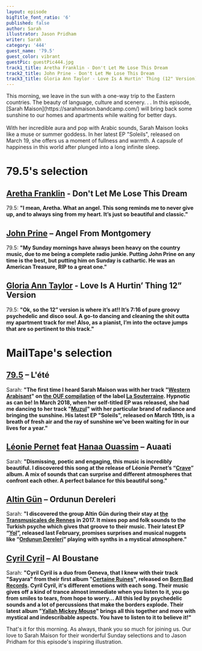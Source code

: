 ```yaml
---
layout: episode
bigTitle_font_ratio: '6'
published: false
author: Sarah
illustrator: Jason Pridham
writer: Sarah
category: '444'
guest_name: '79.5'
guest_color: vibrant
guestPic: guestPic444.jpg
track1_title: Aretha Franklin - Don't Let Me Lose This Dream
track2_title: John Prine - Don't Let Me Lose This Dream
track3_title: Gloria Ann Taylor - Love Is A Hurtin' Thing (12" Version)
---
```

<p id="introduction">This morning, we leave in the sun with a one-way trip to the Eastern countries. The beauty of language, culture and scenery. . . In this episode, [Sarah Maison](https://sarahmaison.bandcamp.com/) will bring back some sunshine to our homes and apartments while waiting for better days. 
<br><br>
With her incredible aura and pop with Arabic sounds, Sarah Maison looks like a muse or summer goddess. In her latest EP "Soleils", released on March 19, she offers us a moment of fullness and warmth. A capsule of happiness in this world after plunged into a long infinite sleep.
</p>

# 79.5's selection

## [Aretha Franklin](https://fr.wikipedia.org/wiki/Majida_El_Roumi) - Don't Let Me Lose This Dream
79.5: **"**I mean, Aretha. What an angel. This song reminds me to never give up, and to always sing from my heart. It’s just so beautiful and classic.**"**

## [John Prine](https://fr.wikipedia.org/wiki/Nana_Mouskouri) – Angel From Montgomery
79.5: **"**My Sunday mornings have always been heavy on the country music, due to me being a complete radio junkie. Putting John Prine on any time is the best, but putting him on Sunday is cathartic. He was an American Treasure, RIP to a great one.**"**

## [Gloria Ann Taylor](https://fr.wikipedia.org/wiki/Bob_Azzam) - Love Is A Hurtin’ Thing 12” Version
79.5: **"**Ok, so the 12” version is where it’s at!! It’s 7:16 of pure groovy psychedelic and disco soul. A go-to dancing and cleaning the shit outta my apartment track for me! Also, as a pianist, I’m into the octave jumps that are so pertinent to this track.**"**


# MailTape's selection

## [79.5](https://www.facebook.com/sarahmaison/)  – L'été
Sarah: **"**The first time I heard Sarah Maison was with her track "[Western Arabisant](https://sarahmaison.bandcamp.com/track/western-arabisant)" on [the OUF compilation](https://souterraine.biz/album/ouf-lanthologie-souterraine-2015-2017) of the label [La Souterraine](https://souterraine.biz/). Hypnotic as can be! In March 2018, when her self-titled EP was released, she had me dancing to her track "[Muzul](https://sarahmaison.bandcamp.com/album/sarah-maison)" with her particular brand of radiance and bringing the sunshine. His latest EP "Soleils", released on March 19th, is a breath of fresh air and the ray of sunshine we've been waiting for in our lives for a year.**"**

## [Léonie Pernet](https://www.facebook.com/leoniepernetmusic/) feat [Hanaa Ouassim](https://soundcloud.com/hanaa-ouassim) – Auaati
Sarah: **"**Dismissing, poetic and engaging, this music is incredibly beautiful. I discovered this song at the release of Léonie Pernet’s “[Crave](https://infine-rec.bandcamp.com/album/crave)” album. A mix of sounds that can surprise and different atmospheres that confront each other. A perfect balance for this beautiful song.**"**

## [Altin Gün](https://www.facebook.com/altingunband) – Ordunun Dereleri
Sarah: **"**I discovered the group Altin Gün during their stay at [the Transmusicales de Rennes](https://www.lestrans.com/) in 2017. It mixes pop and folk sounds to the Turkish psyche which gives that groove to their music. Their latest EP “[Yol](https://altingun.bandcamp.com/album/yol)”, released last February, promises surprises and musical nuggets like “[Ordunun Dereleri](https://www.youtube.com/watch?v=MLMYfvbZzTE)” playing with synths in a mystical atmosphere.**"**

## [Cyril Cyril](https://www.facebook.com/cyrilcyrilband/) – Al Boustane
Sarah: **"**Cyril Cyril is a duo from Geneva, that I knew with their track "Sayyara" from their first album "[Certaine Ruines](https://cyrilcyril.bandcamp.com/album/certaine-ruines)", released on [Born Bad Records](https://www.bornbadrecords.net/). Cyril Cyril, it's different emotions with each song. Their music gives off a kind of trance almost immediate when you listen to it, you go from smiles to tears, from hope to worry... All this led by psychedelic sounds and a lot of percussions that make the borders explode. Their latest album "[Yallah Mickey Mouse](https://cyrilcyril.bandcamp.com/album/yallah-mickey-mouse)" brings all this together and more with mystical and indescribable aspects. You have to listen to it to believe it!**"**

<p id="outroduction">That's it for this morning. As always, thank you so much for joining us. Our love to Sarah Maison for their wonderful Sunday selections and to Jason Pridham for this episode's inspiring illustration.</p>
